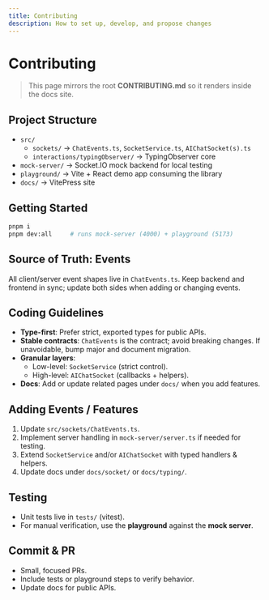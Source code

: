 ```yaml
---
title: Contributing
description: How to set up, develop, and propose changes
---
```


# Contributing

> This page mirrors the root **CONTRIBUTING.md** so it renders inside the docs site.

## Project Structure

- `src/`
  - `sockets/` → `ChatEvents.ts`, `SocketService.ts`, `AIChatSocket(s).ts`
  - `interactions/typingObserver/` → TypingObserver core
- `mock-server/` → Socket.IO mock backend for local testing
- `playground/` → Vite + React demo app consuming the library
- `docs/` → VitePress site

## Getting Started

```bash
pnpm i
pnpm dev:all     # runs mock-server (4000) + playground (5173)
```

## Source of Truth: Events

All client/server event shapes live in `ChatEvents.ts`. Keep backend and frontend in sync; update both sides when adding or changing events.

## Coding Guidelines

- **Type-first**: Prefer strict, exported types for public APIs.
- **Stable contracts**: `ChatEvents` is the contract; avoid breaking changes. If unavoidable, bump major and document migration.
- **Granular layers**:
  - Low-level: `SocketService` (strict control).
  - High-level: `AIChatSocket` (callbacks + helpers).
- **Docs**: Add or update related pages under `docs/` when you add features.

## Adding Events / Features

1. Update `src/sockets/ChatEvents.ts`.
2. Implement server handling in `mock-server/server.ts` if needed for testing.
3. Extend `SocketService` and/or `AIChatSocket` with typed handlers & helpers.
4. Update docs under `docs/socket/` or `docs/typing/`.

## Testing

- Unit tests live in `tests/` (vitest).
- For manual verification, use the **playground** against the **mock server**.

## Commit & PR

- Small, focused PRs.
- Include tests or playground steps to verify behavior.
- Update docs for public APIs.
